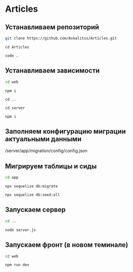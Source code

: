 # Articles
## Устанавливаем репозиторий

```sh
git clone https://github.com/Askalitus/Articles.git
```

```
cd Articles
```

```
code .
```

## Устанавливаем зависимости

```sh
cd web
```

```
npm i
```

```
cd ..
```

```
cd server
```

```
npm i
```

## Заполняем конфигурацию миграции актуальными данными

/server/app/migration/config/config.json

## Мигрируем таблицы и сиды

```sh
cd app
```

```
npx sequelize db:migrate
```

```
npx sequelize db:seed:all
```

## Запускаем сервер

```sh
cd ..
```

```
node server.js
```
## Запускаем фронт (в новом теминале)

```sh
cd web
```

```
npm run dev
```
